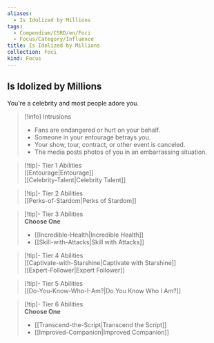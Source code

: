 ```yaml
---
aliases:
  - Is Idolized by Millions
tags:
  - Compendium/CSRD/en/Foci
  - Focus/Category/Influence
title: Is Idolized by Millions
collection: Foci
kind: Focus
---
```

## Is Idolized by Millions  
You're a celebrity and most people adore you.  

>[!info] Intrusions  
>- Fans are endangered or hurt on your behalf.  
>- Someone in your entourage betrays you.  
>- Your show, tour, contract, or other event is canceled.  
>- The media posts photos of you in an embarrassing situation.  


>[!tip]- Tier 1 Abilities  
> [[Entourage|Entourage]]  
> [[Celebrity-Talent|Celebrity Talent]]  


>[!tip]- Tier 2 Abilities  
> [[Perks-of-Stardom|Perks of Stardom]]  


>[!tip]- Tier 3 Abilities  
> **Choose One**  
>- [[Incredible-Health|Incredible Health]]  
>- [[Skill-with-Attacks|Skill with Attacks]]  


>[!tip]- Tier 4 Abilities  
> [[Captivate-with-Starshine|Captivate with Starshine]]  
> [[Expert-Follower|Expert Follower]]  


>[!tip]- Tier 5 Abilities  
> [[Do-You-Know-Who-I-Am?|Do You Know Who I Am?]]  


>[!tip]- Tier 6 Abilities  
> **Choose One**  
>- [[Transcend-the-Script|Transcend the Script]]  
>- [[Improved-Companion|Improved Companion]]

